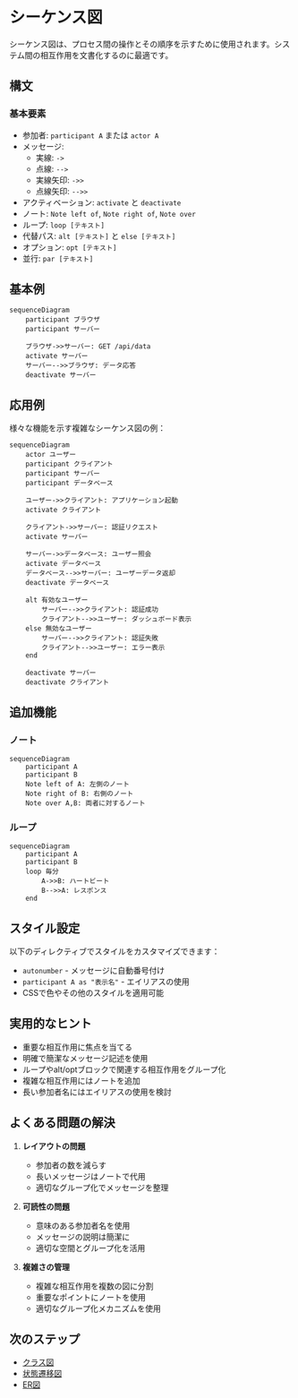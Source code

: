 # シーケンス図

シーケンス図は、プロセス間の操作とその順序を示すために使用されます。システム間の相互作用を文書化するのに最適です。

## 構文

### 基本要素
- 参加者: `participant A` または `actor A`
- メッセージ: 
  - 実線: `->` 
  - 点線: `-->`
  - 実線矢印: `->>` 
  - 点線矢印: `-->>`
- アクティベーション: `activate` と `deactivate`
- ノート: `Note left of`, `Note right of`, `Note over`
- ループ: `loop [テキスト]`
- 代替パス: `alt [テキスト]` と `else [テキスト]`
- オプション: `opt [テキスト]`
- 並行: `par [テキスト]`

## 基本例

```mermaid
sequenceDiagram
    participant ブラウザ
    participant サーバー
    
    ブラウザ->>サーバー: GET /api/data
    activate サーバー
    サーバー-->>ブラウザ: データ応答
    deactivate サーバー
```

## 応用例

様々な機能を示す複雑なシーケンス図の例：

```mermaid
sequenceDiagram
    actor ユーザー
    participant クライアント
    participant サーバー
    participant データベース

    ユーザー->>クライアント: アプリケーション起動
    activate クライアント
    
    クライアント->>サーバー: 認証リクエスト
    activate サーバー
    
    サーバー->>データベース: ユーザー照会
    activate データベース
    データベース-->>サーバー: ユーザーデータ返却
    deactivate データベース
    
    alt 有効なユーザー
        サーバー-->>クライアント: 認証成功
        クライアント-->>ユーザー: ダッシュボード表示
    else 無効なユーザー
        サーバー-->>クライアント: 認証失敗
        クライアント-->>ユーザー: エラー表示
    end
    
    deactivate サーバー
    deactivate クライアント
```

## 追加機能

### ノート
```mermaid
sequenceDiagram
    participant A
    participant B
    Note left of A: 左側のノート
    Note right of B: 右側のノート
    Note over A,B: 両者に対するノート
```

### ループ
```mermaid
sequenceDiagram
    participant A
    participant B
    loop 毎分
        A->>B: ハートビート
        B-->>A: レスポンス
    end
```

## スタイル設定

以下のディレクティブでスタイルをカスタマイズできます：
- `autonumber` - メッセージに自動番号付け
- `participant A as "表示名"` - エイリアスの使用
- CSSで色やその他のスタイルを適用可能

## 実用的なヒント
- 重要な相互作用に焦点を当てる
- 明確で簡潔なメッセージ記述を使用
- ループやalt/optブロックで関連する相互作用をグループ化
- 複雑な相互作用にはノートを追加
- 長い参加者名にはエイリアスの使用を検討

## よくある問題の解決

1. **レイアウトの問題**
   - 参加者の数を減らす
   - 長いメッセージはノートで代用
   - 適切なグループ化でメッセージを整理

2. **可読性の問題**
   - 意味のある参加者名を使用
   - メッセージの説明は簡潔に
   - 適切な空間とグループ化を活用

3. **複雑さの管理**
   - 複雑な相互作用を複数の図に分割
   - 重要なポイントにノートを使用
   - 適切なグループ化メカニズムを使用

## 次のステップ
- [クラス図](/ja/diagrams/class)
- [状態遷移図](/ja/diagrams/state)
- [ER図](/ja/diagrams/er) 